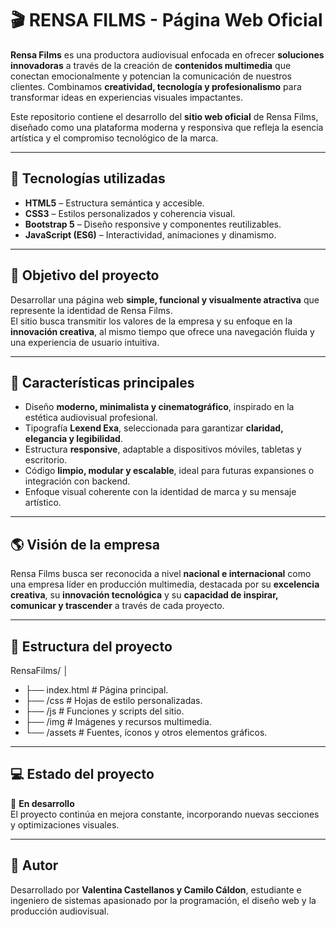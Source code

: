 # 🎬 RENSA FILMS - Página Web Oficial  

**Rensa Films** es una productora audiovisual enfocada en ofrecer **soluciones innovadoras** a través de la creación de **contenidos multimedia** que conectan emocionalmente y potencian la comunicación de nuestros clientes. Combinamos **creatividad, tecnología y profesionalismo** para transformar ideas en experiencias visuales impactantes.  

Este repositorio contiene el desarrollo del **sitio web oficial** de Rensa Films, diseñado como una plataforma moderna y responsiva que refleja la esencia artística y el compromiso tecnológico de la marca.  

---

## 🚀 Tecnologías utilizadas  

- **HTML5** – Estructura semántica y accesible.  
- **CSS3** – Estilos personalizados y coherencia visual.  
- **Bootstrap 5** – Diseño responsive y componentes reutilizables.  
- **JavaScript (ES6)** – Interactividad, animaciones y dinamismo.  

---

## 🎯 Objetivo del proyecto  

Desarrollar una página web **simple, funcional y visualmente atractiva** que represente la identidad de Rensa Films.  
El sitio busca transmitir los valores de la empresa y su enfoque en la **innovación creativa**, al mismo tiempo que ofrece una navegación fluida y una experiencia de usuario intuitiva.  

---

## 🧩 Características principales  

- Diseño **moderno, minimalista y cinematográfico**, inspirado en la estética audiovisual profesional.  
- Tipografía **Lexend Exa**, seleccionada para garantizar **claridad, elegancia y legibilidad**.  
- Estructura **responsive**, adaptable a dispositivos móviles, tabletas y escritorio.  
- Código **limpio, modular y escalable**, ideal para futuras expansiones o integración con backend.  
- Enfoque visual coherente con la identidad de marca y su mensaje artístico.  

---

## 🌎 Visión de la empresa  

Rensa Films busca ser reconocida a nivel **nacional e internacional** como una empresa líder en producción multimedia, destacada por su **excelencia creativa**, su **innovación tecnológica** y su **capacidad de inspirar, comunicar y trascender** a través de cada proyecto.  

---

## 📁 Estructura del proyecto  

RensaFilms/
│
- ├── index.html # Página principal.
- ├── /css # Hojas de estilo personalizadas.
- ├── /js # Funciones y scripts del sitio.
- ├── /img # Imágenes y recursos multimedia.
- └── /assets # Fuentes, íconos y otros elementos gráficos.


---

## 💻 Estado del proyecto  

🚧 **En desarrollo**  
El proyecto continúa en mejora constante, incorporando nuevas secciones y optimizaciones visuales.  

---

## 🧠 Autor  

Desarrollado por **Valentina Castellanos y Camilo Cáldon**, estudiante e ingeniero de sistemas apasionado por la programación, el diseño web y la producción audiovisual.  


